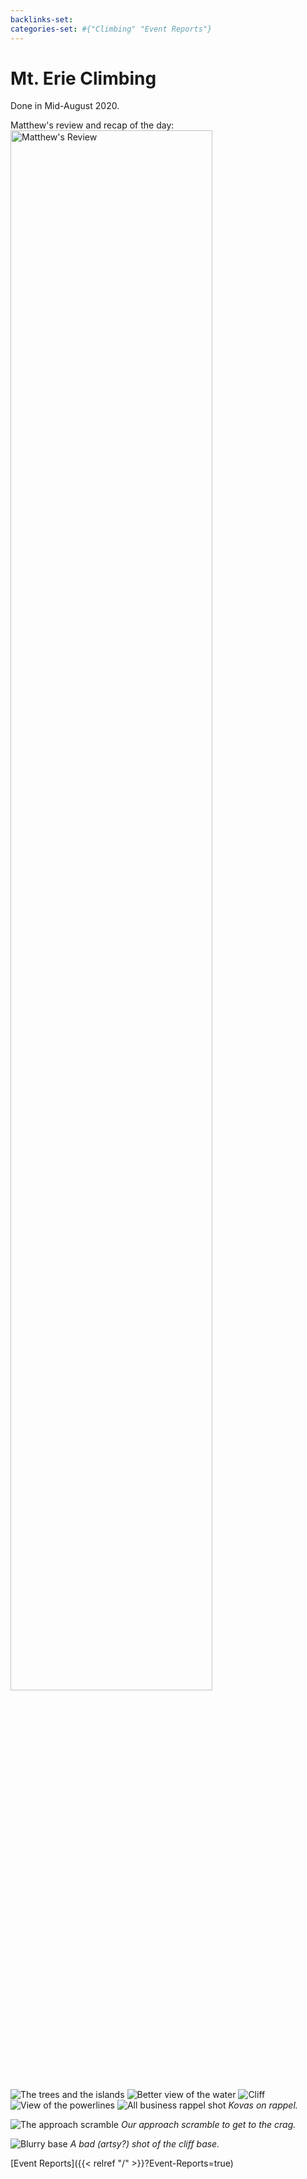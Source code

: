 ```yaml
---
backlinks-set: 
categories-set: #{"Climbing" "Event Reports"}
---
```

# Mt. Erie Climbing


Done in Mid-August 2020.


Matthew's review and recap of the day:
<img src="/docs/climbing/event-reports/2020-8-10-lake-erie-pics/matthew-review.jpeg"
    alt="Matthew's Review"
    style="width: 80%" />

![The trees and the islands](/docs/climbing/event-reports/2020-8-10-lake-erie-pics/lake-view-with-trees.jpeg)
![Better view of the water](/docs/climbing/event-reports/2020-8-10-lake-erie-pics/lake-view.jpeg)
![Cliff](/docs/climbing/event-reports/2020-8-10-lake-erie-pics/cliff.jpg)
![View of the powerlines](/docs/climbing/event-reports/2020-8-10-lake-erie-pics/powerlines.jpeg)
![All business rappel shot](/docs/climbing/event-reports/2020-8-10-lake-erie-pics/rappel2.jpeg)
*Kovas on rappel.*
<!--
Alternative Rappel shots.
![Rappel action shot](/docs/climbing/event-reports/2020-8-10-lake-erie-pics/rappel1.jpeg)
![Kovas rappeling with a smile](/docs/climbing/event-reports/2020-8-10-lake-erie-pics/rappel3.jpeg)
-->


![The approach
scramble](/docs/climbing/event-reports/2020-8-10-lake-erie-pics/approach-scramble.jpg)
*Our approach scramble to get to the crag.*


![Blurry base](/docs/climbing/event-reports/2020-8-10-lake-erie-pics/blurry-base.jpg)
*A bad (artsy?) shot of the cliff base.*










[Event Reports]({{< relref "/" >}}?Event-Reports=true)